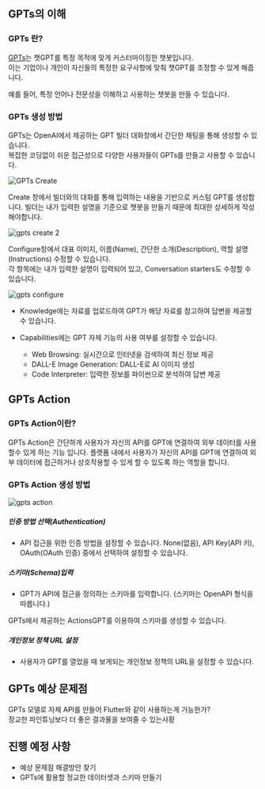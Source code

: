 ## GPTs의 이해

### GPTs 란?

[GPTs](https://chatgpt.com/gpts)는 챗GPT를 특정 목적에 맞게 커스터마이징한 챗봇입니다.  
이는 기업이나 개인이 자신들의 특정한 요구사항에 맞춰 챗GPT를 조정할 수 있게 해줍니다.  

예를 들어, 특정 언어나 전문성을 이해하고 사용하는 챗봇을 만들 수 있습니다.  

### GPTs 생성 방법

GPTs는 OpenAI에서 제공하는 GPT 빌더 대화창에서 간단한 채팅을 통해 생성할 수 있습니다.  
복잡한 코딩없이 쉬운 접근성으로 다양한 사용자들이 GPTs를 만들고 사용할 수 있습니다.

![GPTs Create](https://github.com/sjk0503/chatAPP/assets/100744515/513834f1-0302-4731-a2dd-a7f9978a63ea)

Create 창에서 빌더와의 대화를 통해 입력하는 내용을 기반으로 커스텀 GPT를 생성합니다.
빌더는 내가 입력한 설명을 기준으로 챗봇을 만들기 때문에 최대한 상세하게 작성해야합니다.

![gpts create 2](https://github.com/sjk0503/chatAPP/assets/100744515/cff7bb36-e878-4959-9a53-b74645a2cf22)

Configure창에서 대표 이미지, 이름(Name), 간단한 소개(Description), 역할 설명(Instructions) 수정할 수 있습니다.  
각 항목에는 내가 입력한 설명이 입력되어 있고, Conversation starters도 수정할 수 있습니다.

![gpts configure](https://github.com/sjk0503/chatAPP/assets/100744515/3c0c1fc5-7d8a-413b-9fc4-7e308814bdd7)

- Knowledge에는 자료를 업로드하여 GPT가 해당 자료를 참고하여 답변을 제공할 수 있습니다.
- Capabilities에는 GPT 자체 기능의 사용 여부를 설정할 수 있습니다.

  - Web Browsing: 실시간으로 인터넷을 검색하여 최신 정보 제공
  - DALL-E Image Generation: DALL-E로 AI 이미지 생성
  - Code Interpreter: 입력한 정보를 파이썬으로 분석하여 답변 제공

## GPTs Action

### GPTs Action이란?

GPTs Action은 간단하게 사용자가 자신의 API를 GPT에 연결하여 외부 데이터를 사용 할수 있게 하는 기능 입니다. 플랫폼 내에서 사용자가 자신의 API를 GPT에 연결하여 외부 데이터에 접근하거나 상호작용할 수 있게 할 수 있도록 하는 역할을 합니다.

### GPTs Action 생성 방법

![gpts action](https://github.com/sjk0503/chatAPP/assets/100744515/177ff416-e178-462f-ab1d-9d4274220723)

##### 인증 방법 선택(Authentication)

- API 접근을 위한 인증 방법을 설정할 수 있습니다.
None(없음), API Key(API 키), OAuth(OAuth 인증) 중에서 선택하여 설정할 수 있습니다.

##### 스키마(Schema)입력

- GPT가 API에 접근을 정의하는 스키마를 입력합니다. (스키마는 OpenAPI 형식을 따릅니다.)

GPTs에서 제공하는 ActionsGPT를 이용하여 스키마를 생성할 수 있습니다.

##### 개인정보 정책 URL 설정

- 사용자가 GPT를 열었을 때 보게되는 개인정보 정책의 URL을 설정할 수 있습니다.

## GPTs 예상 문제점

GPTs 모델로 자체 API를 만들어 Flutter와 같이 사용하는게 가능한가?  
정교한 파인튜닝보다 더 좋은 결과물을 보여줄 수 있는사황  

## 진행 예정 사항

- 예상 문제점 해결방안 찾기
- GPTs에 활용할 정교한 데이터셋과 스키마 만들기
